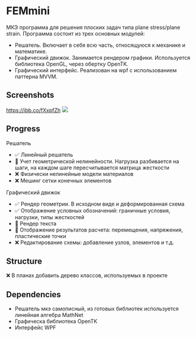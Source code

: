 FEMmini
======
МКЭ программа для решения плоских задач типа plane stress/plane strain.
Программа состоит из трех основных модулей:
- Решатель. Включает в себя всю часть, относящуюся к механике и математике.
- Графический движок. Занимается рендером графики. Используется библиотека OpenGL, через обертку OpenTK.
- Графический интерфейс. Реализован на wpf с использованием паттерна MVVM.

Screenshots
------
https://ibb.co/fXxpfZh
![]([https://image.ibb.co/nt76La/Screenshot_from_2017_02_23_13_26_44.png](https://ibb.co/fXxpfZh))

Progress
------
Решатель
- ✅ Линейный решатель
- 🔄 Учет геометрической нелинейности. Нагрузка разбивается на шаги, на каждом шаге пересчитывается матрица жесткости
- ❌ Физически нелинейные модели материалов
- ❌ Мешинг сетки конечных элементов

Графический движок
- ✅ Рендер геометрии. В исходном виде и деформированная схема
- ✅ Отображение условных обозначений: граничные условия, нагрузки, типы жесткостей
- 🔄 Рендер текста
- 🔄 Отображение результатов расчета: перемещения, напряжения, пластические точки
- ❌ Редактирование схемы: добавление узлов, элементов и т.д.

Structure
------
❌ В планах добавить дерево классов, используемых в проекте

Dependencies
------
- Решатель мкэ самописный, из готовых библиотек используется линейная алгебра MathNet
- Графическа библиотека OpenTK
- Интерфейс WPF
